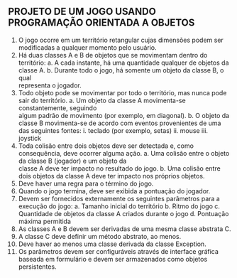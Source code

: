 ## PROJETO	DE	UM	JOGO USANDO	PROGRAMAÇÃO	ORIENTADA	A	OBJETOS
1. O	jogo	ocorre	em	um	território	retangular cujas	dimensões	podem	ser	
modificadas	a	qualquer	momento pelo	usuário.
2. Há	duas	classes A	e	B de	objetos	que	se	movimentam	dentro	do	território:
a. A	cada	instante,	há	uma	quantidade	qualquer	de	objetos	da	classe
A.
b. Durante	todo	o	jogo,	há	somente	um	objeto	da	classe B,	o	qual	
representa	o	jogador.
3. Todo	objeto	pode	se movimentar	por	todo	o	território,	mas	nunca	pode
sair	do	território.
a. Um	objeto	da	classe A movimenta-se constantemente,	seguindo	
algum	padrão	de	movimento	(por	exemplo,	em	diagonal).
b. O objeto da	classe B movimenta-se de	acordo	com	eventos	
provenientes de uma	das	seguintes	fontes:
i. teclado	(por	exemplo,	setas)
ii. mouse
iii. joystick
4. Toda	colisão	entre	dois	objetos	deve	ser	detectada	e,	como	consequência,
deve	ocorrer	alguma	ação.
a. Uma	colisão	entre	o	objeto	da	classe B	(jogador)	e	um	objeto	da	
classe A	deve	ter	impacto	no	resultado	do	jogo.
b. Uma	colisão	entre	dois	objetos	da	classe	A	deve ter	impacto	nos	
próprios	objetos.
5. Deve	haver	uma	regra	para	o	término	do	jogo.
6. Quando	o	jogo	termina,	deve	ser	exibida	a	pontuação	do	jogador.
7. Devem	ser	fornecidos	externamente os	seguintes	parâmetros	para	a	
execução	do	jogo:
a. Tamanho	inicial	do	território
b. Ritmo	do	jogo
c. Quantidade	de	objetos da	classe	A	criados	durante	o	jogo
d. Pontuação	máxima	permitida
8. As	classes	A	e	B	devem	ser	derivadas	de	uma	mesma	classe abstrata C.
9. A	classe	C	deve	definir	um	método	abstrato,	ao	menos.
10. Deve	haver	ao	menos	uma	classe derivada	da	classe	Exception.
11. Os	parâmetros	devem	ser	configuráveis	através	de	interface	gráfica	
baseada	em	formulário	e	devem	ser	armazenados	como	objetos	
persistentes.